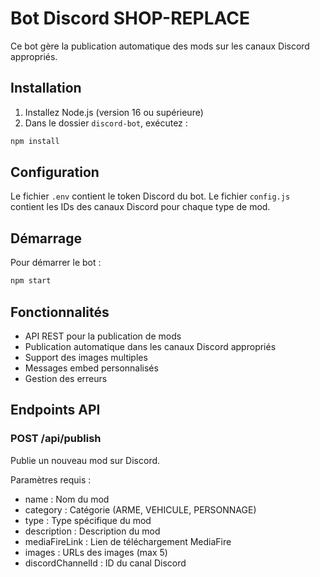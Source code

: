 # Bot Discord SHOP-REPLACE

Ce bot gère la publication automatique des mods sur les canaux Discord appropriés.

## Installation

1. Installez Node.js (version 16 ou supérieure)
2. Dans le dossier `discord-bot`, exécutez :
```bash
npm install
```

## Configuration

Le fichier `.env` contient le token Discord du bot.
Le fichier `config.js` contient les IDs des canaux Discord pour chaque type de mod.

## Démarrage

Pour démarrer le bot :
```bash
npm start
```

## Fonctionnalités

- API REST pour la publication de mods
- Publication automatique dans les canaux Discord appropriés
- Support des images multiples
- Messages embed personnalisés
- Gestion des erreurs

## Endpoints API

### POST /api/publish
Publie un nouveau mod sur Discord.

Paramètres requis :
- name : Nom du mod
- category : Catégorie (ARME, VEHICULE, PERSONNAGE)
- type : Type spécifique du mod
- description : Description du mod
- mediaFireLink : Lien de téléchargement MediaFire
- images : URLs des images (max 5)
- discordChannelId : ID du canal Discord 